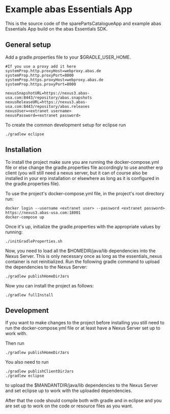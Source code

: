 # Example abas Essentials App
This is the source code of the sparePartsCatalogueApp and example abas Essentials App build on the abas Essentials SDK.

## General setup
Add a gradle.properties file to your $GRADLE_USER_HOME.

```
#If you use a proxy add it here
systemProp.http.proxyHost=webproxy.abas.de
systemProp.http.proxyPort=8000
systemProp.https.proxyHost=webproxy.abas.de
systemProp.https.proxyPort=8000

nexusSnapshotURL=https://nexus3.abas-usa.com:8443/repository/abas.snapshots
nexusReleaseURL=https://nexus3.abas-usa.com:8443/repository/abas.releases
nexusUser=<extranet username>
nexusPassword=<extranet password>
```

To create the common development setup for eclipse run
```shell
./gradlew eclipse
```

## Installation
To install the project make sure you are running the docker-compose.yml file or else change the gradle.properties file accordingly to use another erp client (you will still need a nexus server, but it can of course also be installed in your erp installation or elsewhere as long as it is configured in the gradle.properties file).

To use the project's docker-compose.yml file, in the project's root directory run:
```shell
docker login --username <extranet user> --password <extranet password> https://nexus3.abas-usa.com:18001
docker-compose up
```

Once it's up, initialize the gradle.properties with the appropriate values by running:
```shell
./initGradleProperties.sh
```

Now, you need to load all the $HOMEDIR/java/lib dependencies into the Nexus Server. This is only necessary once as long as the essentials_nexus container is not reinitialized. Run the following gradle command to upload the dependencies to the Nexus Server:
```shell
./gradlew publishHomeDirJars
```

Now you can install the project as follows:
```shell
./gradlew fullInstall
```
## Development
If you want to make changes to the project before installing you still need to run the docker-compose.yml file or at least have a Nexus Server set up to work with.

Then run
```shell
./gradlew publishHomeDirJars
```

You also need to run
```shell
./gradlew publishClientDirJars
./gradlew eclipse
```
to upload the $MANDANTDIR/java/lib dependencies to the Nexus Server and set eclipse up to work with the uploaded dependencies.

After that the code should compile both with gradle and in eclipse and you are set up to work on the code or resource files as you want.
